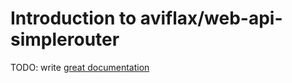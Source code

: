 # Introduction to aviflax/web-api-simplerouter

TODO: write [great documentation](http://jacobian.org/writing/what-to-write/)
